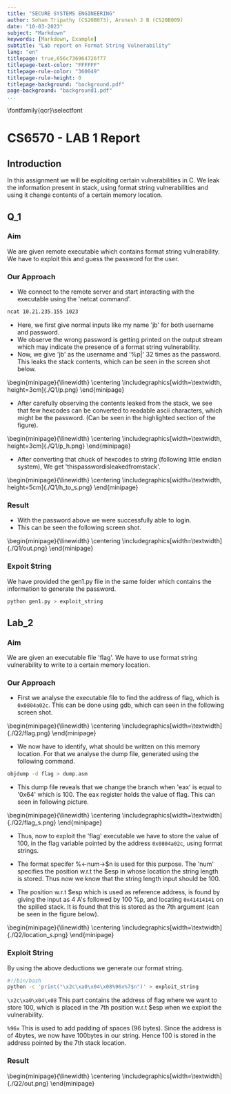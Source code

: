 ```yaml
---
title: "SECURE SYSTEMS ENGINEERING"
author: Soham Tripathy (CS20B073), Arunesh J B (CS20B009)
date: "10-03-2023"
subject: "Markdown"
keywords: [Markdown, Example]
subtitle: "Lab report on Format String Vulnerability"
lang: "en"
titlepage: true,656c736964726f77
titlepage-text-color: "FFFFFF"
titlepage-rule-color: "360049"
titlepage-rule-height: 0
titlepage-background: "background.pdf"
page-background: "background1.pdf"
...
```

\fontfamily{qcr}\selectfont

# CS6570 - LAB 1 Report

## Introduction

In this assignment we will be exploiting certain vulnerabilities in C. We leak the information present in stack, using format string vulnerabilities and using it change contents of a certain memory location.

## Q_1

### Aim

We are given remote executable which contains format string vulnerability. We have to exploit this and guess the password for the user.

### Our Approach

- We connect to the remote server and start interacting with the executable using the 'netcat command'.
  
```bash
ncat 10.21.235.155 1023
```

- Here, we first give normal inputs like my name 'jb' for both username and password.
- We observe the wrong password is getting printed on the output stream which may indicate the presence of a format string vulnerability.
- Now, we give 'jb' as the username and '%p|'  32 times as the password. This leaks the stack contents, which can be seen in the screen shot below.

\begin{minipage}{\linewidth}
    \centering
    \includegraphics[width=\textwidth, height=3cm]{./Q1/p.png}
\end{minipage}

- After carefully observing the contents leaked from the stack, we see that few hexcodes can be converted to readable ascii characters, which might be the password. (Can be seen in the highlighted section of the figure).

\begin{minipage}{\linewidth}
\centering
\includegraphics[width=\textwidth, height=3cm]{./Q1/p_h.png}
\end{minipage}

- After converting that chuck of hexcodes to string (following little endian system), We get 'thispasswordisleakedfromstack'.

\begin{minipage}{\linewidth}
\centering
\includegraphics[width=\textwidth, height=5cm]{./Q1/h_to_s.png}
\end{minipage}

### Result

- With the password above we were successfully able to login.
- This can be seen the following screen shot.

\begin{minipage}{\linewidth}
            \centering
            \includegraphics[width=\textwidth]{./Q1/out.png}
\end{minipage}

### Expoit String

We have provided the gen1.py file in the same folder which contains the information to generate the password.

```bash
python gen1.py > exploit_string
```

## Lab_2

### Aim

We are given an executable file 'flag'. We have to use format string vulnerability to write to a certain memory location.

### Our Approach

- First we analyse the executable file to find the address of flag, which is  ```0x0804a02c```. This can be done using gdb, which can seen in the following screen shot.

\begin{minipage}{\linewidth}
            \centering
            \includegraphics[width=\textwidth]{./Q2/flag.png}
\end{minipage}

- We now have to identify, what should be written on this memory location. For that we analyse the dump file, generated using the following command.

```bash
objdump -d flag > dump.asm
```

- This dump file reveals that we change the branch when 'eax' is equal to '0x64' which is 100. The eax register holds the value of flag. This can seen in following picture.

\begin{minipage}{\linewidth}
            \centering
            \includegraphics[width=\textwidth]{./Q2/flag_s.png}
\end{minipage}

- Thus, now to exploit the 'flag' executable we have to store the value of 100, in the flag variable pointed by the address ```0x0804a02c```, using format strings.

- The format specifer \%<-num->$n is used for this purpose. The 'num' specifies the position w.r.t the $esp in whose location the string length is stored. Thus now we know that the string length input should be 100.

- The position w.r.t $esp which is used as reference address, is found by giving the input as 4 A's followed by 100 %p, and locating ```0x41414141``` on the spilled stack. It is found that this is stored as the 7th argument (can be seen in the figure below).

\begin{minipage}{\linewidth}
            \centering
            \includegraphics[width=\textwidth]{./Q2/location_s.png}
\end{minipage}

### Exploit String

By using the above deductions we generate our format string.

```bash
#!/bin/bash
python -c 'print("\x2c\xa0\x04\x08%96x%7$n")' > exploit_string
```

```\x2c\xa0\x04\x08``` This part contains the address of flag where we want to store 100, which is placed in the 7th position w.r.t $esp when we exploit the vulnerability. 

```%96x``` This is used to add padding of spaces (96 bytes). Since the address is of 4bytes, we now have 100bytes in our string. Hence 100 is stored in the address pointed by the 7th stack location.

### Result

\begin{minipage}{\linewidth}
            \centering
            \includegraphics[width=\textwidth]{./Q2/out.png}
\end{minipage}
